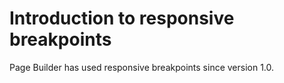 # Introduction to responsive breakpoints

Page Builder has used responsive breakpoints since version 1.0.